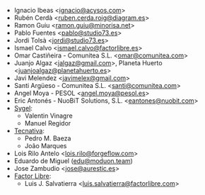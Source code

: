 - Ignacio Ibeas \<<ignacio@acysos.com>\>
- Rubén Cerdà \<<ruben.cerda.roig@diagram.es>\>
- Ramon Guiu \<<ramon.guiu@minorisa.net>\>
- Pablo Fuentes \<<pablo@studio73.es>\>
- Jordi Tolsà \<<jordi@studio73.es>\>
- Ismael Calvo \<<ismael.calvo@factorlibre.es>\>
- Omar Castiñeira - Comunitea S.L. \<<omar@comunitea.com>\>
- Juanjo Algaz \<<jalgaz@gmail.com>\>, Planeta Huerto
  \<<juanjoalgaz@planetahuerto.es>\>
- Javi Melendez \<<javimelex@gmail.com>\>
- Santi Argüeso - Comunitea S.L. \<<santi@comunitea.com>\>
- Angel Moya - PESOL \<<angel.moya@pesol.es>\>
- Eric Antonés - NuoBiT Solutions, S.L. \<<eantones@nuobit.com>\>
- [Sygel](https://www.sygel.es):
  - Valentin Vinagre
  - Manuel Regidor
- [Tecnativa](https://www.tecnativa.com):
  - Pedro M. Baeza
  - João Marques
- Lois Rilo Antelo \<<lois.rilo@forgeflow.com>\>
- Eduardo de Miguel (<edu@moduon.team>)
- Jose Zambudio \<<jose@aurestic.es>\>
- [Factor Libre](https://factorlibre.com):
  - Luis J. Salvatierra \<<luis.salvatierra@factorlibre.com>\>
